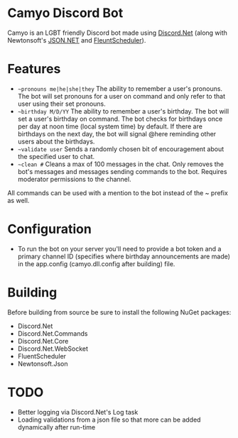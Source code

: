 # Camyo Discord Bot
Camyo is an LGBT friendly Discord bot made using [Discord.Net](https://github.com/RogueException/Discord.Net) (along with Newtonsoft's [JSON.NET](https://www.newtonsoft.com/json) and [FleuntScheduler](https://github.com/fluentscheduler/FluentScheduler)).

# Features
* ```~pronouns me|he|she|they``` The ability to remember a user's pronouns. The bot will set pronouns for a user on command and only refer to that user using their set pronouns.
* ```~birthday M/D/YY``` The ability to remember a user's birthday. The bot will set a user's birthday on command. The bot checks for birthdays once per day at noon time (local system time) by default. If there are birthdays on the next day, the bot will signal @here reminding other users about the birthdays.
* ```~validate user``` Sends a randomly chosen bit of encouragement about the specified user to chat.
* ```~clean #``` Cleans a max of 100 messages in the chat. Only removes the bot's messages and messages sending commands to the bot. Requires moderator permissions to the channel.

All commands can be used with a mention to the bot instead of the ~ prefix as well.

# Configuration
* To run the bot on your server you'll need to provide a bot token and a primary channel ID (specifies where birthday announcements are made) in the app.config (camyo.dll.config after building) file.

# Building
Before building from source be sure to install the following NuGet packages:

* Discord.Net 
* Discord.Net.Commands
* Discord.Net.Core
* Discord.Net.WebSocket
* FluentScheduler
* Newtonsoft.Json

# TODO
* Better logging via Discord.Net's Log task
* Loading validations from a json file so that more can be added dynamically after run-time
